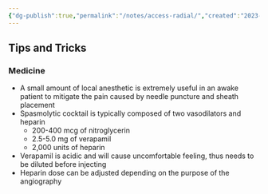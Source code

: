 ```yaml
---
{"dg-publish":true,"permalink":"/notes/access-radial/","created":"2023-08-14T21:43:13.790-07:00","updated":"2023-08-14T21:54:03.932-07:00"}
---
```



## Tips and Tricks

### Medicine

- A small amount of local anesthetic is extremely useful in an awake patient to mitigate the pain caused by needle puncture and sheath placement
- Spasmolytic cocktail is typically composed of two vasodilators and heparin
	- 200-400 mcg of nitroglycerin
	- 2.5-5.0 mg of verapamil
	- 2,000 units of heparin
- Verapamil is acidic and will cause uncomfortable feeling, thus needs to be diluted before injecting
- Heparin dose can be adjusted depending on the purpose of the angiography
